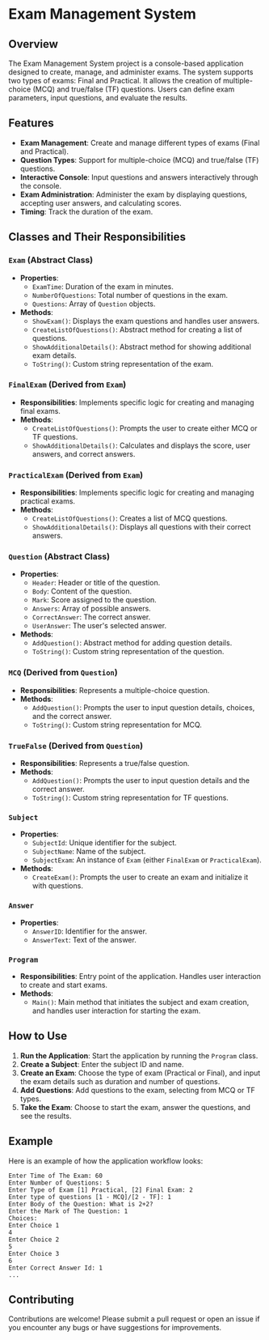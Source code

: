 # Exam Management System

## Overview

The Exam Management System project is a console-based application designed to create, manage, and administer exams. The system supports two types of exams: Final and Practical. It allows the creation of multiple-choice (MCQ) and true/false (TF) questions. Users can define exam parameters, input questions, and evaluate the results.

## Features

- **Exam Management**: Create and manage different types of exams (Final and Practical).
- **Question Types**: Support for multiple-choice (MCQ) and true/false (TF) questions.
- **Interactive Console**: Input questions and answers interactively through the console.
- **Exam Administration**: Administer the exam by displaying questions, accepting user answers, and calculating scores.
- **Timing**: Track the duration of the exam.

## Classes and Their Responsibilities

### `Exam` (Abstract Class)
- **Properties**:
  - `ExamTime`: Duration of the exam in minutes.
  - `NumberOfQuestions`: Total number of questions in the exam.
  - `Questions`: Array of `Question` objects.
- **Methods**:
  - `ShowExam()`: Displays the exam questions and handles user answers.
  - `CreateListOfQuestions()`: Abstract method for creating a list of questions.
  - `ShowAdditionalDetails()`: Abstract method for showing additional exam details.
  - `ToString()`: Custom string representation of the exam.

### `FinalExam` (Derived from `Exam`)
- **Responsibilities**: Implements specific logic for creating and managing final exams.
- **Methods**:
  - `CreateListOfQuestions()`: Prompts the user to create either MCQ or TF questions.
  - `ShowAdditionalDetails()`: Calculates and displays the score, user answers, and correct answers.

### `PracticalExam` (Derived from `Exam`)
- **Responsibilities**: Implements specific logic for creating and managing practical exams.
- **Methods**:
  - `CreateListOfQuestions()`: Creates a list of MCQ questions.
  - `ShowAdditionalDetails()`: Displays all questions with their correct answers.

### `Question` (Abstract Class)
- **Properties**:
  - `Header`: Header or title of the question.
  - `Body`: Content of the question.
  - `Mark`: Score assigned to the question.
  - `Answers`: Array of possible answers.
  - `CorrectAnswer`: The correct answer.
  - `UserAnswer`: The user's selected answer.
- **Methods**:
  - `AddQuestion()`: Abstract method for adding question details.
  - `ToString()`: Custom string representation of the question.

### `MCQ` (Derived from `Question`)
- **Responsibilities**: Represents a multiple-choice question.
- **Methods**:
  - `AddQuestion()`: Prompts the user to input question details, choices, and the correct answer.
  - `ToString()`: Custom string representation for MCQ.

### `TrueFalse` (Derived from `Question`)
- **Responsibilities**: Represents a true/false question.
- **Methods**:
  - `AddQuestion()`: Prompts the user to input question details and the correct answer.
  - `ToString()`: Custom string representation for TF questions.

### `Subject`
- **Properties**:
  - `SubjectId`: Unique identifier for the subject.
  - `SubjectName`: Name of the subject.
  - `SubjectExam`: An instance of `Exam` (either `FinalExam` or `PracticalExam`).
- **Methods**:
  - `CreateExam()`: Prompts the user to create an exam and initialize it with questions.

### `Answer`
- **Properties**:
  - `AnswerID`: Identifier for the answer.
  - `AnswerText`: Text of the answer.

### `Program`
- **Responsibilities**: Entry point of the application. Handles user interaction to create and start exams.
- **Methods**:
  - `Main()`: Main method that initiates the subject and exam creation, and handles user interaction for starting the exam.

## How to Use

1. **Run the Application**: Start the application by running the `Program` class.
2. **Create a Subject**: Enter the subject ID and name.
3. **Create an Exam**: Choose the type of exam (Practical or Final), and input the exam details such as duration and number of questions.
4. **Add Questions**: Add questions to the exam, selecting from MCQ or TF types.
5. **Take the Exam**: Choose to start the exam, answer the questions, and see the results.

## Example

Here is an example of how the application workflow looks:

```
Enter Time of The Exam: 60
Enter Number of Questions: 5
Enter Type of Exam [1] Practical, [2] Final Exam: 2
Enter type of questions [1 - MCQ]/[2 - TF]: 1
Enter Body of the Question: What is 2+2?
Enter the Mark of The Question: 1
Choices: 
Enter Choice 1
4
Enter Choice 2
5
Enter Choice 3
6
Enter Correct Answer Id: 1
...
```

## Contributing

Contributions are welcome! Please submit a pull request or open an issue if you encounter any bugs or have suggestions for improvements.

